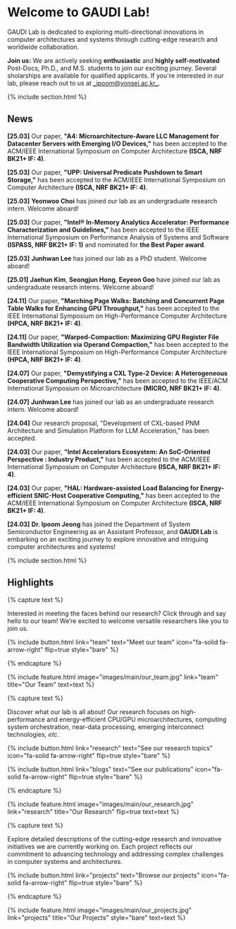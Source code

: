 ---
---

# Welcome to GAUDI Lab!

GAUDI Lab is dedicated to exploring multi-directional innovations in computer architectures and systems through cutting-edge research and worldwide collaboration.

**Join us:** We are actively seeking **enthusiastic** and **highly self-motivated** Post-Docs, Ph.D., and M.S. students to join our exciting journey. Several sholarships are available for qualified applicants. If you're interested in our lab, please reach out to us at [_ipoom@yonsei.ac.kr_](mailto:ipoom@yonsei.ac.kr).

{% include section.html %}

## News

**[25.03]** Our paper, **"A4: Microarchitecture-Aware LLC Management for Datacenter Servers with Emerging I/O Devices,"** has been accepted to the ACM/IEEE International Symposium on Computer Architecture **(ISCA, NRF BK21+ IF: 4)**. 

**[25.03]** Our paper, **"UPP: Universal Predicate Pushdown to Smart Storage,"** has been accepted to the ACM/IEEE International Symposium on Computer Architecture **(ISCA, NRF BK21+ IF: 4)**. 

**[25.03]** **Yeonwoo Choi** has joined our lab as an undergraduate research intern. Welcome aboard!

**[25.03]** Our paper, **"Intel® In-Memory Analytics Accelerator: Performance Characterization and Guidelines,"** has been accepted to the IEEE International Symposium on Performance Analysis of Systems and Software **(ISPASS, NRF BK21+ IF: 1)** and nominated for **the Best Paper award**. 

**[25.03]** **Junhwan Lee** has joined our lab as a PhD student. Welcome aboard!

**[25.01]** **Jaehun Kim**, **Seongjun Hong**, **Eeyeon Goo** have joined our lab as undergraduate research interns. Welcome aboard!

**[24.11]** Our paper, **"Marching Page Walks: Batching and Concurrent Page Table Walks for Enhancing GPU Throughput,"** has been accepted to the IEEE International Symposium on High-Performance Computer Architecture **(HPCA, NRF BK21+ IF: 4)**. 

**[24.11]** Our paper, **"Warped-Compaction: Maximizing GPU Register File Bandwidth Utilization via Operand Compaction,"** has been accepted to the IEEE International Symposium on High-Performance Computer Architecture **(HPCA, NRF BK21+ IF: 4)**. 

**[24.07]** Our paper, **"Demystifying a CXL Type-2 Device: A Heterogeneous Cooperative Computing Perspective,"** has been accepted to the IEEE/ACM International Symposium on Microarchitecture **(MICRO, NRF BK21+ IF: 4)**. 

**[24.07]** **Junhwan Lee** has joined our lab as an undergraduate research intern. Welcome aboard!

**[24.04]** Our research proposal, "Development of CXL-based PNM Architecture and Simulation Platform for LLM Acceleration," has been accepted.

**[24.03]** Our paper, **"Intel Accelerators Ecosystem: An SoC-Oriented Perspective : Industry Product,"** has been accepted to the ACM/IEEE International Symposium on Computer Architecture **(ISCA, NRF BK21+ IF: 4)**. 

**[24.03]** Our paper, **"HAL: Hardware-assisted Load Balancing for Energy-efficient SNIC-Host Cooperative Computing,"** has been accepted to the ACM/IEEE International Symposium on Computer Architecture **(ISCA, NRF BK21+ IF: 4)**.

**[24.03]** **Dr. Ipoom Jeong** has joined the Department of System Semiconductor Engineering as an Assistant Professor, and **GAUDI Lab** is embarking on an exciting journey to explore innovative and intriguing computer architectures and systems!


{% include section.html %}

## Highlights


{% capture text %}

Interested in meeting the faces behind our research? Click through and say hello to our team! We’re excited to welcome versatile researchers like you to join us.

{%
  include button.html
  link="team"
  text="Meet our team"
  icon="fa-solid fa-arrow-right"
  flip=true
  style="bare"
%}

{% endcapture %}

{%
  include feature.html
  image="images/main/our_team.jpg"
  link="team"
  title="Our Team"
  text=text
%}


{% capture text %}

Discover what our lab is all about! Our research focuses on high-performance and energy-efficient CPU/GPU microarchitectures, computing system orchestration, near-data processing, emerging interconnect technologies, _etc_.

{%
  include button.html
  link="research"
  text="See our research topics"
  icon="fa-solid fa-arrow-right"
  flip=true
  style="bare"
%}

{%
  include button.html
  link="blogs"
  text="See our publications"
  icon="fa-solid fa-arrow-right"
  flip=true
  style="bare"
%}

{% endcapture %}

{%
  include feature.html
  image="images/main/our_research.jpg"
  link="research"
  title="Our Research"
  flip=true
  text=text
%}


{% capture text %}

Explore detailed descriptions of the cutting-edge research and innovative initiatives we are currently working on. Each project reflects our commitment to advancing technology and addressing complex challenges in computer systems and architectures.

{%
  include button.html
  link="projects"
  text="Browse our projects"
  icon="fa-solid fa-arrow-right"
  flip=true
  style="bare"
%}

{% endcapture %}

{%
  include feature.html
  image="images/main/our_projects.jpg"
  link="projects"
  title="Our Projects"
  style="bare"
  text=text
%}
